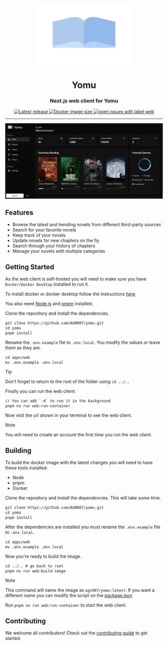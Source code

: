 <div align="center"><img src="public/logo.svg" width="300" height="200" />
<h1>Yomu</h1>
<h3>Next.js web client for Yomu</h3>
</div>
<div align="center">
    <a href="https://github.com/AGN907/Yomu/releases/latest">
      <img alt="Latest release" src="https://img.shields.io/github/v/release/AGN907/yomu?style=for-the-badge&logo=starship&color=C9CBFF&logoColor=D9E0EE&labelColor=302D41&include_prerelease&sort=semver" />
    </a>
    <a href="https://hub.docker.com/r/agn907/yomu">
    <img alt="Docker image size" src="https://img.shields.io/docker/image-size/agn907/yomu?style=for-the-badge&logo=docker&color=C9CBFF&logoColor=D9E0EE&labelColor=302D41" />
    </a>
    <a href="https://github.com/AGN907/yomu/issues?q=is%3Aopen+is%3Aissue+label%3Aweb">
<img alt="open issues with label web" src="https://img.shields.io/github/issues-search/agn907/yomu?query=is%3Aopen%20is%3Aissue%20label%3Aweb%20&style=for-the-badge&logo=bilibili&logoColor=D9E0EE&label=Issues&labelColor=302D41&color=C9CBFF">
</a>
    </div>

---

<div align="center">
<img src="../../screenshots/Yomu-Web.gif" alt="Yomu Web" width="600"  />
</div>

## Features

- Browse the latest and trending novels from different third-party sources
- Search for your favorite novels
- Keep track of your novels
- Update novels for new chapters on the fly
- Search through your history of chapters
- Manage your novels with multiple categories

## Getting Started

As the web client is self-hosted you will need to make sure you have `Docker/Docker Desktop` installed to run it.

To install docker or docker desktop follow the instructions [here](https://docs.docker.com/desktop/install/)

You also need [Node.js](https://nodejs.org/en/) and [pnpm](https://pnpm.io/) installed.

Clone the repository and install the dependencies.

```shell
git clone https://github.com/AGN907/yomu.git
cd yomu
pnpm install
```

Rename the `.env.example` file to `.env.local`. You modify the values or leave them as they are.

```shell
cd apps/web
mv .env.example .env.local
```

> [!TIP]
> Don't forget to return to the root of the folder using `cd ../..`

Finally you can run the web client:

```shell
// You can add `-d` to run it in the background
pnpm nx run web:run-container
```

Now visit the url shown in your terminal to see the web client.

> [!NOTE]
> You will need to create an account the first time you run the web client.

## Building

To build the docker image with the latest changes you will need to have these tools installed:

- Node
- pnpm
- Docker

Clone the repository and install the dependencies. This will take some time.

```shell
git clone https://github.com/AGN907/yomu.git
cd yomu
pnpm install
```

After the dependencies are installed you must rename the `.env.example` file to `.env.local`.

```shell
cd apps/web
mv .env.example .env.local
```

Now you're ready to build the image.

```shell
cd ../.. # go back to root
pnpm nx run web:build-image
```

> [!NOTE]
> This command will name the image as `agn907/yomu:latest`. If you want a different name you can modify the script on the [package.json](./package.json)

Run `pnpm nx run web:run-container` to start the web client.

## Contributing

We welcome all contributors! Check out the [contributing guide](./CONTRIBUTING.md) to get started.
